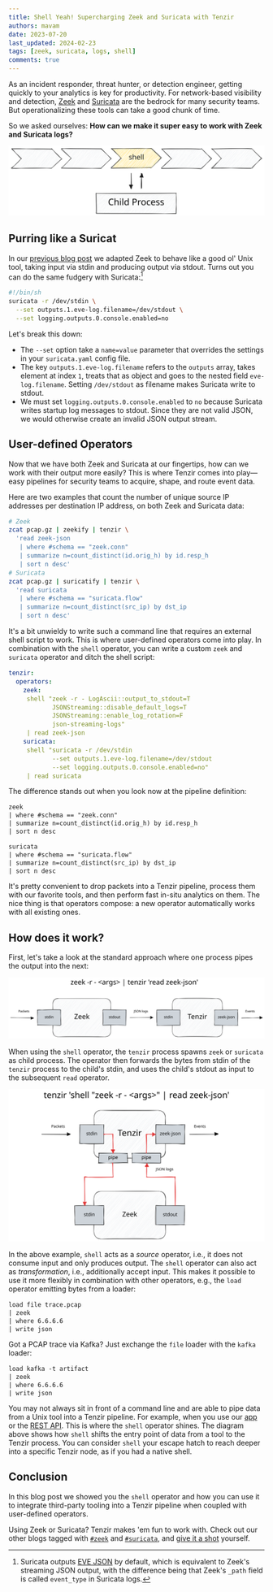 ```yaml
---
title: Shell Yeah! Supercharging Zeek and Suricata with Tenzir
authors: mavam
date: 2023-07-20
last_updated: 2024-02-23
tags: [zeek, suricata, logs, shell]
comments: true
---
```


As an incident responder, threat hunter, or detection engineer, getting quickly
to your analytics is key for productivity. For network-based visibility and
detection, [Zeek](https://zeek.org) and [Suricata](https://suricata.io) are the
bedrock for many security teams. But operationalizing these tools can take a
good chunk of time.

So we asked ourselves: **How can we make it super easy to work with Zeek and
Suricata logs?**

![Shell Operator](shell-operator.excalidraw.svg)

<!--truncate-->

## Purring like a Suricat

In our [previous blog post](/archive/zeek-and-ye-shall-pipe/) we adapted Zeek to
behave like a good ol' Unix tool, taking input via stdin and producing output
via stdout. Turns out you can do the same fudgery with Suricata:[^1]

[^1]: Suricata outputs [EVE
JSON](https://suricata.readthedocs.io/en/latest/output/eve/eve-json-output.html)
by default, which is equivalent to Zeek's streaming JSON output, with the
difference being that Zeek's `_path` field is called `event_type` in Suricata
logs.

```bash title=suricatify
#!/bin/sh
suricata -r /dev/stdin \
  --set outputs.1.eve-log.filename=/dev/stdout \
  --set logging.outputs.0.console.enabled=no
```

Let's break this down:

- The `--set` option take a `name=value` parameter that overrides the settings
  in your `suricata.yaml` config file.
- The key `outputs.1.eve-log.filename` refers to the `outputs` array, takes
  element at index `1`, treats that as object and goes to the nested field
  `eve-log.filename`. Setting `/dev/stdout` as filename makes Suricata write to
  stdout.
- We must set `logging.outputs.0.console.enabled` to `no` because Suricata
  writes startup log messages to stdout. Since they are not valid JSON, we
  would otherwise create an invalid JSON output stream.

## User-defined Operators

Now that we have both Zeek and Suricata at our fingertips, how can we work with
their output more easily? This is where Tenzir comes into play—easy pipelines
for security teams to acquire, shape, and route event data.

Here are two examples that count the number of unique source IP addresses per
destination IP address, on both Zeek and Suricata data:

```bash
# Zeek
zcat pcap.gz | zeekify | tenzir \
  'read zeek-json
   | where #schema == "zeek.conn"
   | summarize n=count_distinct(id.orig_h) by id.resp_h
   | sort n desc'
# Suricata
zcat pcap.gz | suricatify | tenzir \
  'read suricata
   | where #schema == "suricata.flow"
   | summarize n=count_distinct(src_ip) by dst_ip
   | sort n desc'
```

It's a bit unwieldy to write such a command line that requires an external shell
script to work. This is where user-defined operators come into play. In
combination with the `shell` operator, you can write a custom `zeek` and
`suricata` operator and ditch the shell script:

```yaml title="tenzir.yaml"
tenzir:
  operators:
    zeek:
     shell "zeek -r - LogAscii::output_to_stdout=T
            JSONStreaming::disable_default_logs=T
            JSONStreaming::enable_log_rotation=F
            json-streaming-logs"
     | read zeek-json
    suricata:
     shell "suricata -r /dev/stdin
            --set outputs.1.eve-log.filename=/dev/stdout
            --set logging.outputs.0.console.enabled=no"
     | read suricata
```

The difference stands out when you look now at the pipeline definition:

```text title=Zeek
zeek
| where #schema == "zeek.conn"
| summarize n=count_distinct(id.orig_h) by id.resp_h
| sort n desc
```

```text bash title=Suricata
suricata
| where #schema == "suricata.flow"
| summarize n=count_distinct(src_ip) by dst_ip
| sort n desc
```

It's pretty convenient to drop packets into a Tenzir pipeline, process them with
our favorite tools, and then perform fast in-situ analytics on them. The nice
thing is that operators compose: a new operator automatically works with all
existing ones.

## How does it work?

First, let's take a look at the standard approach where one process pipes the
output into the next:

![Piping Zeek to Tenzir](zeek-to-tenzir-pipe.excalidraw.svg)

When using the `shell` operator, the `tenzir` process spawns `zeek` or
`suricata` as child process. The operator then forwards the bytes from stdin of
the `tenzir` process to the child's stdin, and uses the child's stdout as input
to the subsequent `read` operator.

![Shelling out to Zeek](zeek-to-tenzir-shell.excalidraw.svg)

In the above example, `shell` acts as a *source* operator, i.e., it does not
consume input and only produces output. The `shell` operator can also act as
*transformation*, i.e., additionally accept input. This makes it possible to use
it more flexibly in combination with other operators, e.g., the `load` operator
emitting bytes from a loader:

```
load file trace.pcap
| zeek
| where 6.6.6.6
| write json
```

Got a PCAP trace via Kafka? Just exchange the `file` loader with the `kafka`
loader:

```
load kafka -t artifact
| zeek
| where 6.6.6.6
| write json
```

You may not always sit in front of a command line and are able to pipe data from
a Unix tool into a Tenzir pipeline. For example, when you use our
[app](https://app.tenzir.com) or the [REST API](/rest-api). This is where the
`shell` operator shines. The diagram above shows how `shell` shifts the entry
point of data from a tool to the Tenzir process. You can consider `shell` your
escape hatch to reach deeper into a specific Tenzir node, as if you had a native
shell.

## Conclusion

In this blog post we showed you the `shell` operator and how you can use it to
integrate third-party tooling into a Tenzir pipeline when coupled with
user-defined operators.

Using Zeek or Suricata? Tenzir makes 'em fun to work with. Check out our other
blogs tagged with [`#zeek`](/archive/tags/zeek) and
[`#suricata`](/archive/tags/suricata), and [give it a shot](/overview) yourself.
